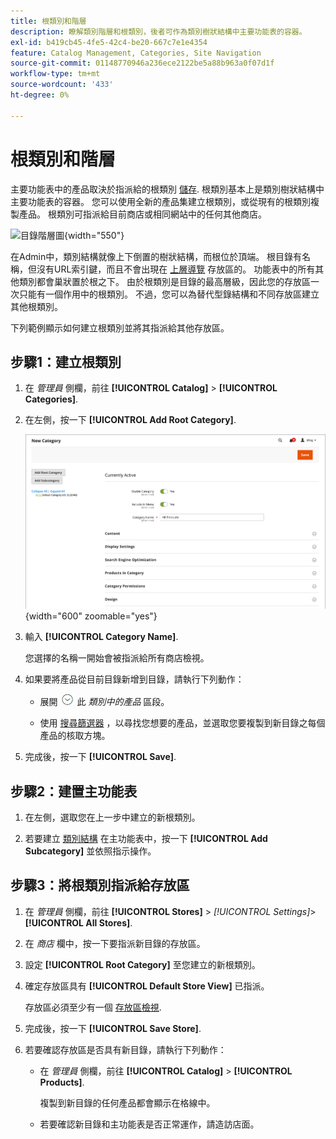 ```yaml
---
title: 根類別和階層
description: 瞭解類別階層和根類別，後者可作為類別樹狀結構中主要功能表的容器。
exl-id: b419cb45-4fe5-42c4-be20-667c7e1e4354
feature: Catalog Management, Categories, Site Navigation
source-git-commit: 01148770946a236ece2122be5a88b963a0f07d1f
workflow-type: tm+mt
source-wordcount: '433'
ht-degree: 0%

---
```


# 根類別和階層

主要功能表中的產品取決於指派給的根類別 [儲存](../stores-purchase/stores.md#add-stores). 根類別基本上是類別樹狀結構中主要功能表的容器。 您可以使用全新的產品集建立根類別，或從現有的根類別複製產品。 根類別可指派給目前商店或相同網站中的任何其他商店。

![目錄階層圖](./assets/catalog-hierarchy-scope.svg){width="550"}

在Admin中，類別結構就像上下倒置的樹狀結構，而根位於頂端。 根目錄有名稱，但沒有URL索引鍵，而且不會出現在 [上層導覽](navigation-top.md) 存放區的。 功能表中的所有其他類別都會巢狀置於根之下。 由於根類別是目錄的最高層級，因此您的存放區一次只能有一個作用中的根類別。 不過，您可以為替代型錄結構和不同存放區建立其他根類別。

下列範例顯示如何建立根類別並將其指派給其他存放區。

## 步驟1：建立根類別

1. 在 _管理員_ 側欄，前往 **[!UICONTROL Catalog]** > **[!UICONTROL Categories]**.

1. 在左側，按一下 **[!UICONTROL Add Root Category]**.

   ![新增根類別](./assets/category-root-ee.png){width="600" zoomable="yes"}

1. 輸入 **[!UICONTROL Category Name]**.

   您選擇的名稱一開始會被指派給所有商店檢視。

1. 如果要將產品從目前目錄新增到目錄，請執行下列動作：

   - 展開 ![展開選擇器](../assets/icon-display-expand.png) 此 _類別中的產品_ 區段。

   - 使用 [搜尋篩選器](../getting-started/admin-grid-controls.md) ，以尋找您想要的產品，並選取您要複製到新目錄之每個產品的核取方塊。

1. 完成後，按一下 **[!UICONTROL Save]**.

## 步驟2：建置主功能表

1. 在左側，選取您在上一步中建立的新根類別。

1. 若要建立 [類別結構](category-create.md) 在主功能表中，按一下 **[!UICONTROL Add Subcategory]** 並依照指示操作。

## 步驟3：將根類別指派給存放區

1. 在 _管理員_ 側欄，前往 **[!UICONTROL Stores]** > _[!UICONTROL Settings]_>**[!UICONTROL All Stores]**.

1. 在 _商店_ 欄中，按一下要指派新目錄的存放區。

1. 設定 **[!UICONTROL Root Category]** 至您建立的新根類別。

1. 確定存放區具有 **[!UICONTROL Default Store View]** 已指派。

   存放區必須至少有一個 [存放區檢視](../stores-purchase/store-views.md).

1. 完成後，按一下 **[!UICONTROL Save Store]**.

1. 若要確認存放區是否具有新目錄，請執行下列動作：

   - 在 _管理員_ 側欄，前往 **[!UICONTROL Catalog]** > **[!UICONTROL Products]**.

     複製到新目錄的任何產品都會顯示在格線中。

   - 若要確認新目錄和主功能表是否正常運作，請造訪店面。
